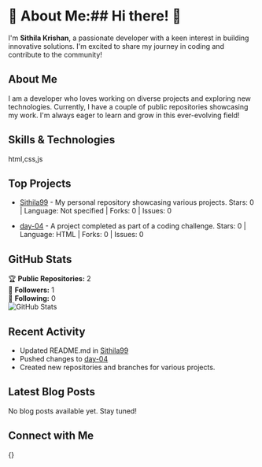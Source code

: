 # 💫 About Me:## Hi there! 👋

I'm **Sithila Krishan**, a passionate developer with a keen interest in building innovative solutions. I'm excited to share my journey in coding and contribute to the community!

## About Me

I am a developer who loves working on diverse projects and exploring new technologies. Currently, I have a couple of public repositories showcasing my work. I'm always eager to learn and grow in this ever-evolving field!

## Skills & Technologies

html,css,js

## Top Projects

- [Sithila99](https://github.com/Sithila99/Sithila99) - My personal repository showcasing various projects. 
  Stars: 0 | Language: Not specified | Forks: 0 | Issues: 0  

- [day-04](https://github.com/Sithila99/day-04) - A project completed as part of a coding challenge. 
  Stars: 0 | Language: HTML | Forks: 0 | Issues: 0

## GitHub Stats

🏆 **Public Repositories:** 2  
👥 **Followers:** 1  
👤 **Following:** 0  
![GitHub Stats](https://github-readme-stats.vercel.app/api?username=Sithila99&show_icons=true&theme=radical)

## Recent Activity

- Updated README.md in [Sithila99](https://github.com/Sithila99/Sithila99)  
- Pushed changes to [day-04](https://github.com/Sithila99/day-04)  
- Created new repositories and branches for various projects.

## Latest Blog Posts

No blog posts available yet. Stay tuned!

## Connect with Me

{}

